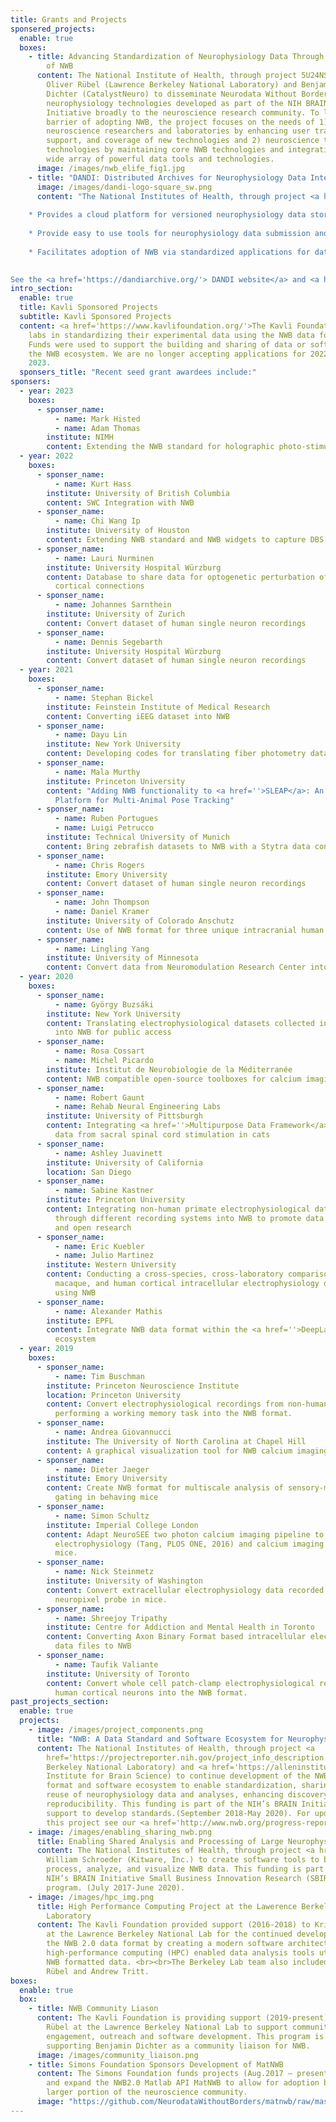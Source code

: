 ```yaml
---
title: Grants and Projects
sponsered_projects:
  enable: true
  boxes:
    - title: Advancing Standardization of Neurophysiology Data Through Dissemination
        of NWB
      content: The National Institute of Health, through project 5U24NS120057, funded
        Oliver Rübel (Lawrence Berkeley National Laboratory) and Benjamin
        Dichter (CatalystNeuro) to disseminate Neurodata Without Borders (NWB)
        neurophysiology technologies developed as part of the NIH BRAIN
        Initiative broadly to the neuroscience research community. To lower the
        barrier of adopting NWB, the project focuses on the needs of 1)
        neuroscience researchers and laboratories by enhancing user training,
        support, and coverage of new technologies and 2) neuroscience tools and
        technologies by maintaining core NWB technologies and integrating with a
        wide array of powerful data tools and technologies.
      image: /images/nwb_elife_fig1.jpg
    - title: "DANDI: Distributed Archives for Neurophysiology Data Integration"
      image: /images/dandi-logo-square_sw.png
      content: "The National Institutes of Health, through project <a href='https://reporter.nih.gov/search/saUqMstUpUOyrCHz_4rakA/project-details/9795271'>1R24MH117295</a>, funded <a href='https://satra.cogitatum.org/'>Satrajit Ghosh</a> (Massachusetts Institute of Technology) and Yaroslav Halchenko (<a href='http://centerforopenneuroscience.org/'>Center for Open Neuroscience</a>) to create the DANDI archive for neurophysiology Data.
      
    * Provides a cloud platform for versioned neurophysiology data storage for the purposes of collaboration, archiving, and preservation.
    
    * Provide easy to use tools for neurophysiology data submission and access in the archive
    
    * Facilitates adoption of NWB via standardized applications for data ingestion, visualization and processing.
    

See the <a href='https://dandiarchive.org/'> DANDI website</a> and <a href='https://github.com/dandi'>GitHub organization</a> for details. (August 2019-April 2029)."
intro_section:
  enable: true
  title: Kavli Sponsored Projects
  subtitle: Kavli Sponsored Projects
  content: <a href='https://www.kavlifoundation.org/'>The Kavli Foundation</a> has provided seed grants to aid
    labs in standardizing their experimental data using the NWB data format.
    Funds were used to support the building and sharing of data or software in
    the NWB ecosystem. We are no longer accepting applications for 2022 and
    2023.
  sponsers_title: "Recent seed grant awardees include:"
sponsers:
  - year: 2023
    boxes:
      - sponser_name:
          - name: Mark Histed
          - name: Adam Thomas
        institute: NIMH
        content: Extending the NWB standard for holographic photo-stimulation
  - year: 2022
    boxes:
      - sponser_name:
          - name: Kurt Hass
        institute: University of British Columbia
        content: SWC Integration with NWB
      - sponser_name:
          - name: Chi Wang Ip
        institute: University of Houston
        content: Extending NWB standard and NWB widgets to capture DBS datasets
      - sponser_name:
          - name: Lauri Nurminen
        institute: University Hospital Würzburg
        content: Database to share data for optogenetic perturbation of recurrent
          cortical connections
      - sponser_name:
          - name: Johannes Sarnthein
        institute: University of Zurich
        content: Convert dataset of human single neuron recordings
      - sponser_name:
          - name: Dennis Segebarth
        institute: University Hospital Würzburg
        content: Convert dataset of human single neuron recordings
  - year: 2021
    boxes:
      - sponser_name:
          - name: Stephan Bickel
        institute: Feinstein Institute of Medical Research
        content: Converting iEEG dataset into NWB
      - sponser_name:
          - name: Dayu Lin
        institute: New York University
        content: Developing codes for translating fiber photometry datasets into NWB
      - sponser_name:
          - name: Mala Murthy
        institute: Princeton University
        content: "Adding NWB functionality to <a href=''>SLEAP</a>: An Open Source
          Platform for Multi-Animal Pose Tracking"
      - sponser_name:
          - name: Ruben Portugues
          - name: Luigi Petrucco
        institute: Technical University of Munich
        content: Bring zebrafish datasets to NWB with a Stytra data converter
      - sponser_name:
          - name: Chris Rogers
        institute: Emory University
        content: Convert dataset of human single neuron recordings
      - sponser_name:
          - name: John Thompson
          - name: Daniel Kramer
        institute: University of Colorado Anschutz
        content: Use of NWB format for three unique intracranial human datasets
      - sponser_name:
          - name: Lingling Yang
        institute: University of Minnesota
        content: Convert data from Neuromodulation Research Center into NWB
  - year: 2020
    boxes:
      - sponser_name:
          - name: György Buzsáki
        institute: New York University
        content: Translating electrophysiological datasets collected in the Buzsáki Lab
          into NWB for public access
      - sponser_name:
          - name: Rosa Cossart
          - name: Michel Picardo
        institute: Institut de Neurobiologie de la Méditerranée
        content: NWB compatible open-source toolboxes for calcium imaging
      - sponser_name:
          - name: Robert Gaunt
          - name: Rehab Neural Engineering Labs
        institute: University of Pittsburgh
        content: Integrating <a href=''>Multipurpose Data Framework</a> with NWB using
          data from sacral spinal cord stimulation in cats
      - sponser_name:
          - name: Ashley Juavinett
        institute: University of California
        location: San Diego
      - sponser_name:
          - name: Sabine Kastner
        institute: Princeton University
        content: Integrating non-human primate electrophysiological data collected
          through different recording systems into NWB to promote data sharing
          and open research
      - sponser_name:
          - name: Eric Kuebler
          - name: Julio Martinez
        institute: Western University
        content: Conducting a cross-species, cross-laboratory comparison of mouse,
          macaque, and human cortical intracellular electrophysiology datasets
          using NWB
      - sponser_name:
          - name: Alexander Mathis
        institute: EPFL
        content: Integrate NWB data format within the <a href=''>DeepLabCut</a>
          ecosystem
  - year: 2019
    boxes:
      - sponser_name:
          - name: Tim Buschman
        institute: Princeton Neuroscience Institute
        location: Princeton University
        content: Convert electrophysiological recordings from non-human primates
          performing a working memory task into the NWB format.
      - sponser_name:
          - name: Andrea Giovannucci
        institute: The University of North Carolina at Chapel Hill
        content: A graphical visualization tool for NWB calcium imaging pipelines.
      - sponser_name:
          - name: Dieter Jaeger
        institute: Emory University
        content: Create NWB format for multiscale analysis of sensory-motor cortical
          gating in behaving mice
      - sponser_name:
          - name: Simon Schultz
        institute: Imperial College London
        content: Adapt NeuroSEE two photon calcium imaging pipeline to NWB, and convert
          electrophysiology (Tang, PLOS ONE, 2016) and calcium imaging data in
          mice.
      - sponser_name:
          - name: Nick Steinmetz
        institute: University of Washington
        content: Convert extracellular electrophysiology data recorded using a
          neuropixel probe in mice.
      - sponser_name:
          - name: Shreejoy Tripathy
        institute: Centre for Addiction and Mental Health in Toronto
        content: Converting Axon Binary Format based intracellular electrophysiology
          data files to NWB
      - sponser_name:
          - name: Taufik Valiante
        institute: University of Toronto
        content: Convert whole cell patch-clamp electrophysiological recordings from
          human cortical neurons into the NWB format.
past_projects_section:
  enable: true
  projects:
    - image: /images/project_components.png
      title: "NWB: A Data Standard and Software Ecosystem for Neurophysiology"
      content: The National Institutes of Health, through project <a
        href='https://projectreporter.nih.gov/project_info_description.cfm?aid=9582696&icde=44882289'>1R24MH116922</a>, funded <a href='https://dav.lbl.gov/~oruebel/'>Oliver Rübel</a> (Lawrence
        Berkeley National Laboratory) and <a href='https://alleninstitute.org/what-we-do/brain-science/about/team/staff-profiles/lydia-ng/'>Lydia Ng</a> (Allen
        Institute for Brain Science) to continue development of the NWB data
        format and software ecosystem to enable standardization, sharing, and
        reuse of neurophysiology data and analyses, enhancing discovery and
        reproducibility. This funding is part of the NIH’s BRAIN Initiative
        support to develop standards.(September 2018-May 2020). For updates on
        this project see our <a href='http://www.nwb.org/progress-reports/'>Progress Reports page</a>.
    - image: /images/enabling_sharing_nwb.png
      title: Enabling Shared Analysis and Processing of Large Neurophysiology Data
      content: The National Institutes of Health, through project <a href='https://projectreporter.nih.gov/project_info_description.cfm?aid=9795271&icde=45848280&ddparam=&ddvalue=&ddsub=&cr=2&csb=default&cs=ASC&pball='>1R44MH115731</a>, funded
        William Schroeder (Kitware, Inc.) to create software tools to browse,
        process, analyze, and visualize NWB data. This funding is part of the
        NIH’s BRAIN Initiative Small Business Innovation Research (SBIR) grant
        program. (July 2017-June 2020).
    - image: /images/hpc_img.png
      title: High Performance Computing Project at the Lawerence Berkeley National
        Laboratory
      content: The Kavli Foundation provided support (2016-2018) to Kristofer Bouchard
        at the Lawrence Berkeley National Lab for the continued development of
        the NWB 2.0 data format by creating a modern software architecture and
        high-performance computing (HPC) enabled data analysis tools utilizing
        NWB formatted data. <br><br>The Berkeley Lab team also included Oliver
        Rübel and Andrew Tritt.
boxes:
  enable: true
  box:
    - title: NWB Community Liason
      content: The Kavli Foundation is providing support (2019-present) to Oliver
        Rübel at the Lawrence Berkeley National Lab to support community
        engagement, outreach and software development. This program is currently
        supporting Benjamin Dichter as a community liaison for NWB.
      image: /images/community_liaison.png
    - title: Simons Foundation Sponsors Development of MatNWB
      content: The Simons Foundation funds projects (Aug.2017 – present) to develop
        and expand the NWB2.0 Matlab API MatNWB to allow for adoption by a
        larger portion of the neuroscience community.
      image: "https://github.com/NeurodataWithoutBorders/matnwb/raw/master/logo/logo_matnwb_small.png"
---
```

